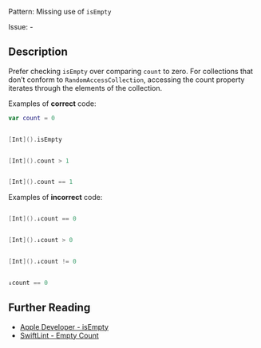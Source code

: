 Pattern: Missing use of `isEmpty`

Issue: -

## Description

Prefer checking `isEmpty` over comparing `count` to zero. For collections that don’t conform to `RandomAccessCollection`, accessing the count property iterates through the elements of the collection.

Examples of **correct** code:
```swift
var count = 0


[Int]().isEmpty


[Int]().count > 1


[Int]().count == 1

```
Examples of **incorrect** code:
```swift

[Int]().↓count == 0


[Int]().↓count > 0


[Int]().↓count != 0


↓count == 0

```

## Further Reading

* [Apple Developer - isEmpty](https://developer.apple.com/documentation/swift/array/1688398-isempty)
* [SwiftLint - Empty Count](https://realm.github.io/SwiftLint/empty_count.html)